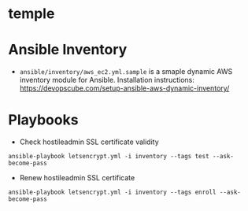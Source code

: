 # temple

# Ansible Inventory

* `ansible/inventory/aws_ec2.yml.sample` is a smaple dynamic AWS inventory module for Ansible. Installation instructions: https://devopscube.com/setup-ansible-aws-dynamic-inventory/

# Playbooks

* Check hostileadmin SSL certificate validity

```
ansible-playbook letsencrypt.yml -i inventory --tags test --ask-become-pass
```

* Renew hostileadmin SSL certificate

```
ansible-playbook letsencrypt.yml -i inventory --tags enroll --ask-become-pass
```
